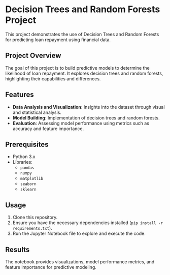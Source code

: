 
# Decision Trees and Random Forests Project

This project demonstrates the use of Decision Trees and Random Forests for predicting loan repayment using financial data.

## Project Overview
The goal of this project is to build predictive models to determine the likelihood of loan repayment. It explores decision trees and random forests, highlighting their capabilities and differences.

## Features
- **Data Analysis and Visualization**: Insights into the dataset through visual and statistical analysis.
- **Model Building**: Implementation of decision trees and random forests.
- **Evaluation**: Assessing model performance using metrics such as accuracy and feature importance.

## Prerequisites
- Python 3.x
- Libraries:
  - `pandas`
  - `numpy`
  - `matplotlib`
  - `seaborn`
  - `sklearn`

## Usage
1. Clone this repository.
2. Ensure you have the necessary dependencies installed (`pip install -r requirements.txt`).
3. Run the Jupyter Notebook file to explore and execute the code.

## Results
The notebook provides visualizations, model performance metrics, and feature importance for predictive modeling.
